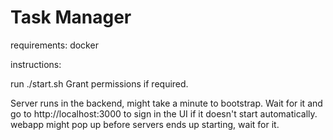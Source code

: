 # Task Manager

requirements: docker

instructions:

run ./start.sh
Grant permissions if required.

Server runs in the backend, might take a minute to bootstrap. Wait for it and go to http://localhost:3000 to sign in the UI if it doesn't start automatically. 
webapp might pop up before servers ends up starting, wait for it.

